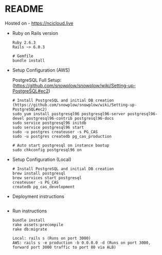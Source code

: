 # README
Hosted on - https://ncicloud.live

* Ruby on Rails version
  ```
  Ruby 2.6.3
  Rails ~> 6.0.3
  
  # Gemfile
  bundle install
  ```

* Setup Configuration (AWS)

  PostgreSQL Full Setup: (https://github.com/snowplow/snowplow/wiki/Setting-up-PostgreSQL#ec2)

  ```
  # Install PostgreSQL and initial DB creation (https://github.com/snowplow/snowplow/wiki/Setting-up-PostgreSQL#ec2)
  sudo yum install postgresql96 postgresql96-server postgresql96-devel postgresql96-contrib postgresql96-docs
  sudo service postgresql96 initdb
  sudo service postgresql96 start
  sudo -u postgres createuser -s PG_CAS
  sudo -u postgres createdb pg_cas_production

  # Auto start postgresql on instance bootup
  sudo chkconfig postgresql96 on
  ```

* Setup Configuration (Local)
  ```
  # Install PostgreSQL and initial DB creation
  brew install postgresql
  brew services start postgresql
  createuser -s PG_CAS
  createdb pg_cas_development
  ```

* Deployment instructions
  ```
  
  ```

* Run instructions
  ```
  bundle install
  rake assets:precompile
  rake db:migrate

  Local: rails s (Runs on port 3000)
  AWS: rails s -e production -b 0.0.0.0 -d (Runs on port 3000, forward port 3000 traffic to port 80 via ALB)
  ```
